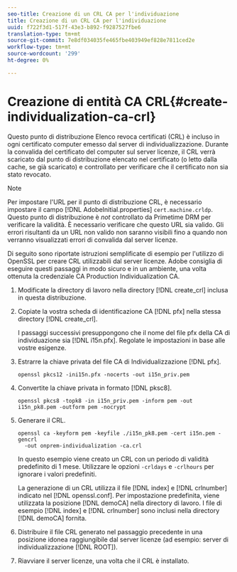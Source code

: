 ```yaml
---
seo-title: Creazione di un CRL CA per l'individuazione
title: Creazione di un CRL CA per l'individuazione
uuid: f722f3d1-517f-43e3-b892-f9287527fbe6
translation-type: tm+mt
source-git-commit: 7e8df034035fe465fbe403949ef828e7811ced2e
workflow-type: tm+mt
source-wordcount: '299'
ht-degree: 0%

---
```



# Creazione di entità CA CRL{#create-individualization-ca-crl}

Questo punto di distribuzione Elenco revoca certificati (CRL) è incluso in ogni certificato computer emesso dal server di individualizzazione. Durante la convalida del certificato del computer sul server licenze, il CRL verrà scaricato dal punto di distribuzione elencato nel certificato (o letto dalla cache, se già scaricato) e controllato per verificare che il certificato non sia stato revocato.

>[!NOTE]
>
>Per impostare l&#39;URL per il punto di distribuzione CRL, è necessario impostare il campo [!DNL AdobeInitial.properties] `cert.machine.crldp`. Questo punto di distribuzione è *not* controllato da Primetime DRM per verificare la validità. È necessario verificare che questo URL sia valido. Gli errori risultanti da un URL non valido non saranno visibili fino a quando non verranno visualizzati errori di convalida dal server licenze.

Di seguito sono riportate istruzioni semplificate di esempio per l&#39;utilizzo di OpenSSL per creare CRL utilizzabili dal server licenze.  Adobe consiglia di eseguire questi passaggi in modo sicuro e in un ambiente, una volta ottenuta la credenziale CA Production Individualization CA.

1. Modificate la directory di lavoro nella directory [!DNL create_crl] inclusa in questa distribuzione.
1. Copiate la vostra scheda di identificazione CA [!DNL pfx] nella stessa directory [!DNL create_crl].

   I passaggi successivi presuppongono che il nome del file pfx della CA di individuazione sia [!DNL i15n.pfx]. Regolate le impostazioni in base alle vostre esigenze.
1. Estrarre la chiave privata del file CA di Individualizzazione [!DNL pfx].

   ```
   openssl pkcs12 -ini15n.pfx -nocerts -out i15n_priv.pem
   ```

1. Convertite la chiave privata in formato [!DNL pksc8].

   ```
   openssl pkcs8 -topk8 -in i15n_priv.pem -inform pem -out i15n_pk8.pem -outform pem -nocrypt
   ```

1. Generare il CRL.

   ```
   openssl ca -keyform pem -keyfile ./i15n_pk8.pem -cert i15n.pem -gencrl  
     -out onprem-individualization -ca.crl
   ```

   In questo esempio viene creato un CRL con un periodo di validità predefinito di 1 mese. Utilizzare le opzioni `-crldays` e `-crlhours` per ignorare i valori predefiniti.

   La generazione di un CRL utilizza il file [!DNL index] e [!DNL crlnumber] indicato nel [!DNL openssl.conf]. Per impostazione predefinita, viene utilizzata la posizione [!DNL demoCA] nella directory di lavoro. I file di esempio [!DNL index] e [!DNL crlnumber] sono inclusi nella directory [!DNL demoCA] fornita.

1. Distribuire il file CRL generato nel passaggio precedente in una posizione idonea raggiungibile dal server licenze (ad esempio: server di individualizzazione [!DNL ROOT]).
1. Riavviare il server licenze, una volta che il CRL è installato.
